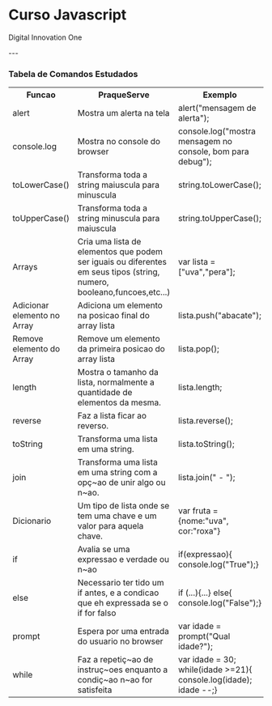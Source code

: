 # Curso Javascript 
<p> Digital Innovation One </p>
---

<h3> Tabela de Comandos Estudados </h3>

<table style="width:100%">
  <tr>
    <th>Funcao</th>
    <th>PraqueServe</th>
    <th>Exemplo</th>
  </tr>
  <tr>
    <td>alert</td>
    <td>Mostra um alerta na tela</td>
    <td>alert("mensagem de alerta");</td>
  </tr>
  <tr>
    <td>console.log</td>
    <td>Mostra no console do browser</td>
    <td>console.log("mostra mensagem no console, bom para debug");</td>
  </tr>
<tr>
<td>toLowerCase()</td>
<td>Transforma toda a string maiuscula para minuscula</td>
<td>string.toLowerCase();</td>
</tr>

<tr>
<td>toUpperCase()</td>
<td>Transforma toda a string minuscula para maiuscula</td>
<td>string.toUpperCase();</td>
</tr>    

<tr>
<td>Arrays </td>
<td>Cria uma lista de elementos que podem ser iguais ou diferentes em seus tipos (string, numero, booleano,funcoes,etc...)</td>
<td>var lista = ["uva","pera"];</td>
</tr>

<tr>
<td>Adicionar elemento no Array </td>
<td>Adiciona um elemento na posicao final do array lista</td>
<td>lista.push("abacate");</td>
</tr>

<tr>
<td>Remove elemento do Array </td>
<td>Remove um elemento da primeira posicao do array lista</td> 
<td>lista.pop();</td>
</tr>

<tr>
<td>length </td>
<td>Mostra o tamanho da lista, normalmente a quantidade de elementos da mesma.</td>
<td>lista.length;</td>
</tr>

<tr>
<td>reverse </td>
<td>Faz a lista ficar ao reverso.</td>
<td>lista.reverse();</td>
</tr>

<tr>
<td>toString </td>
<td>Transforma uma lista em uma string.</td>
<td>lista.toString();</td>
</tr>

<tr>
<td>join </td>
<td>Transforma uma lista em uma string com a opç~ao de unir algo ou n~ao.</td>
<td>lista.join(" - ");</td>
</tr>

<tr>
<td>Dicionario </td>
<td>Um tipo de lista onde se tem uma chave e um valor para aquela chave.</td>
<td>var fruta = {nome:"uva", cor:"roxa"}</td>
</tr>

<tr>
<td>if</td>
<td>Avalia se uma expressao e verdade ou n~ao</td>
<td> if(expressao){ console.log("True");}</td>
</tr>

<tr>
<td>else</td>
<td>Necessario ter tido um if antes, e a condicao que eh expressada se o if for falso</td>
<td>if (...){...} else{ console.log("False");}</td>
</tr>


<tr>
<td>prompt</td>
<td>Espera por uma entrada do usuario no browser</td>
<td> var idade = prompt("Qual idade?");</td>
</tr>

<tr>
<td>while</td>
<td>Faz a repetiç~ao de instruç~oes enquanto a condiç~ao n~ao for satisfeita</td>
<td>var idade = 30; while(idade >=21){ console.log(idade); idade --;}</td>
</tr>










</table> 
